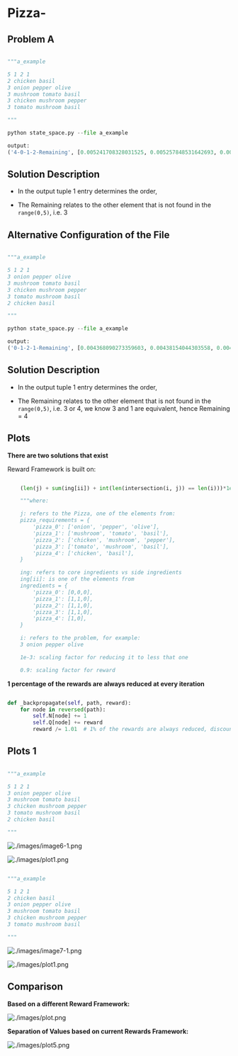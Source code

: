 # Pizza-

## Problem A

```python

"""a_example

5 1 2 1 
2 chicken basil
3 onion pepper olive
3 mushroom tomato basil
3 chicken mushroom pepper
3 tomato mushroom basil

"""

python state_space.py --file a_example

output:
('4-0-1-2-Remaining', [0.005241708328031525, 0.005257848531642693, 0.005299289285364182, 0.005347979662831151, 0.005399999999999997])

```

Solution Description
--------------------

- In the output tuple 1 entry determines the order, 

- The Remaining relates to the other element that is not found in the `range(0,5)`, i.e. 3

Alternative Configuration of the File
-------------------------------------

```python

"""a_example

5 1 2 1 
3 onion pepper olive
3 mushroom tomato basil
3 chicken mushroom pepper
3 tomato mushroom basil
2 chicken basil

"""

python state_space.py --file a_example

output:
('0-1-2-1-Remaining', [0.004368090273359603, 0.00438154044303558, 0.00441607440447015, 0.0044566497190259595, 0.004500000000000003])

```

Solution Description
--------------------

- In the output tuple 1 entry determines the order, 

- The Remaining relates to the other element that is not found in the `range(0,5)`, i.e. 3 or 4, we know 3 and 1 are equivalent, hence Remaining = 4

## Plots

**There are two solutions that exist**

Reward Framework is built on:

```python

    (len(j) + sum(ing[ii]) + int(len(intersection(i, j)) == len(i)))*1e-3 * 0.9

    """where:

    j: refers to the Pizza, one of the elements from:
    pizza_requirements = {
        'pizza_0': ['onion', 'pepper', 'olive'],
        'pizza_1': ['mushroom', 'tomato', 'basil'],
        'pizza_2': ['chicken', 'mushroom', 'pepper'],
        'pizza_3': ['tomato', 'mushroom', 'basil'],
        'pizza_4': ['chicken', 'basil'],
    }

    ing: refers to core ingredients vs side ingredients
    ing[ii]: is one of the elements from
    ingredients = {
        'pizza_0': [0,0,0],
        'pizza_1': [1,1,0],
        'pizza_2': [1,1,0],
        'pizza_3': [1,1,0],
        'pizza_4': [1,0],
    }

    i: refers to the problem, for example:
    3 onion pepper olive

    1e-3: scaling factor for reducing it to less that one

    0.9: scaling factor for reward

```

**1 percentage of the rewards are always reduced at every iteration**

```python

def _backpropagate(self, path, reward):
    for node in reversed(path):
        self.N[node] += 1
        self.Q[node] += reward
        reward /= 1.01  # 1% of the rewards are always reduced, discounted returns

```

## Plots 1

```python

"""a_example

5 1 2 1 
3 onion pepper olive
3 mushroom tomato basil
3 chicken mushroom pepper
3 tomato mushroom basil
2 chicken basil

"""

```

![./images/image6-1.png](./images/image6-1.png)

![./images/plot1.png](./images/plot1.png)

```python

"""a_example

5 1 2 1 
2 chicken basil
3 onion pepper olive
3 mushroom tomato basil
3 chicken mushroom pepper
3 tomato mushroom basil

"""

```

![./images/image7-1.png](./images/image7-1.png)

![./images/plot1.png](./images/plot1.png)

## Comparison

**Based on a different Reward Framework:**

![./images/plot.png](./images/plot.png)

**Separation of Values based on current Rewards Framework:**

![./images/plot5.png](./images/plot5.png)